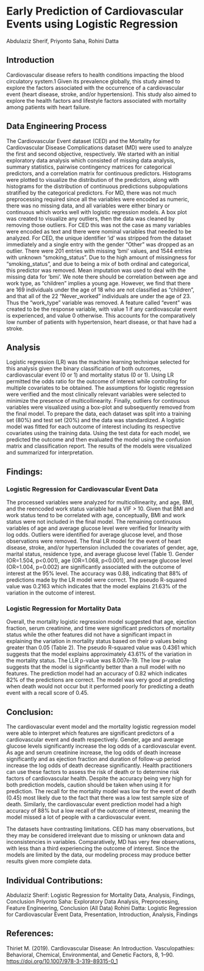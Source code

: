 # Early Prediction of Cardiovascular Events using Logistic Regression
Abdulaziz Sherif, Priyonto Saha, Rohini Datta

## Introduction
Cardiovascular disease refers to health conditions impacting the blood circulatory system.1 Given its prevalence globally, this study aimed to explore the factors associated with the occurrence of a cardiovascular event (heart disease, stroke, and/or hypertension). This study also aimed to explore the health factors and lifestyle factors associated with mortality among patients with heart failure.

## Data Engineering Process
The Cardiovascular Event dataset (CED) and the Mortality for Cardiovascular Disease Complications dataset (MD) were used to analyze the first and second objective, respectively. We started with an initial exploratory data analysis which consisted of missing data analysis, summary statistics, pairwise contingency matrices for categorical predictors, and a correlation matrix for continuous predictors. Histograms were plotted to visualize the distribution of the predictors, along with histograms for the distribution of continuous predictions subpopulations stratified by the categorical predictors.
For MD, there was not much preprocessing required since all the variables were encoded as numeric, there was no missing data, and all variables were either binary or continuous which works well with logistic regression models. A box plot was created to visualize any outliers, then the data was cleaned by removing those outliers. For CED this was not the case as many variables were encoded as text and there were nominal variables that needed to be analyzed.
For CED, the unique identifier ‘id’ was stripped from the dataset immediately and a single entry with the gender “Other” was dropped as an outlier. There were 201 entries with missing ‘bmi’ values, and 1544 entries with unknown “smoking_status”. Due to the high amount of missingness for “smoking_status”, and due to being a mix of both ordinal and categorical, this predictor was removed. Mean imputation was used to deal with the missing data for ‘bmi’. We note there should be correlation between age and work type, as “children” implies a young age. However, we find that there are 169 individuals under the age of 18 who are not classified as “children”, and that all of the 22  “Never_worked” individuals are under the age of 23. Thus the “work_type” variable was removed. A feature called “event” was created to be the response variable, with value 1 if any cardiovascular event is experienced, and value 0 otherwise. This accounts for the comparatively low number of patients with hypertension, heart disease, or that have had a stroke.

## Analysis 
Logistic regression (LR) was the machine learning technique selected for this analysis given the binary classification of both outcomes, cardiovascular event (0 or 1) and mortality status (0 or 1). Using LR permitted the odds ratio for the outcome of interest while controlling for multiple covariates to be obtained. The assumptions for logistic regression were verified and the most clinically relevant variables were selected to minimize the presence of multicollinearity. Finally, outliers for continuous variables were visualized using a box-plot and subsequently removed from the final model. To prepare the data, each dataset was split into a training set (80%) and test set (20%) and the data was standardized. A logistic model was fitted for each outcome of interest including its respective covariates using the training data. Using the test data for each model, we predicted the outcome and then evaluated the model using the confusion matrix and classification report. The results of the models were visualized and summarized for interpretation. 

## Findings: 
### Logistic Regression for Cardiovascular Event Data
The processed variables were analyzed for multicollinearity, and age, BMI, and the reencoded work status variable had a VIF > 10. Given that BMI and work status tend to be correlated with age, conceptually, BMI and work status were not included in the final model. The remaining continuous variables of age and average glucose level were verified for linearity with log odds. Outliers were identified for average glucose level, and those observations were removed.
The final LR model for the event of heart disease, stroke, and/or hypertension included the covariates of gender, age, marital status, residence type, and average glucose level (Table 1). Gender (OR=1.504, p<0.001), age (OR=1.068, p<0.001), and average glucose level (OR=1.004, p=0.002) are significantly associated with the outcome of interest at the 95% level. The accuracy was 0.88, indicating that 88% of predictions made by the LR model were correct. The pseudo R-squared value was 0.2163 which indicates that the model explains 21.63% of the variation in the outcome of interest. 

### Logistic Regression for Mortality Data
Overall, the mortality logistic regression model suggested that age, ejection fraction, serum creatinine, and time were significant predictors of mortality status while the other features did not have a significant impact in explaining the variation in mortality status based on their p values being greater than 0.05 (Table 2). The pseudo R-squared value was 0.4361 which suggests that the model explains approximately 43.61% of the variation in the mortality status. The LLR p-value was 8.007e-19. The low p-value suggests that the model is significantly better than a null model with no features. 
The prediction model had an accuracy of 0.82 which indicates 82% of the predictions are correct. The model was very good at predicting when death would not occur but it performed poorly for predicting a death event with a recall score of 0.45.

## Conclusion: 
The cardiovascular event model and the mortality logistic regression model were able to interpret which features are significant predictors of a cardiovascular event and death respectively. Gender, age and average glucose levels significantly increase the log odds of a cardiovascular event. As age and serum creatinine increase, the log odds of death increase significantly and as ejection fraction and duration of follow-up period increase the log odds of death decrease significantly. Health practitioners can use these factors to assess the risk of death or to determine risk factors of cardiovascular health. Despite the accuracy being very high for both prediction models, caution should be taken when using it for prediction. The recall for the mortality model was low for the event of death (0.45) most likely due to the fact that there was a low test sample size of death. Similarly, the cardiovascular event prediction model had a high accuracy of 88% but a low recall of the outcome of interest, meaning the model missed a lot of people with a cardiovascular event. 

The datasets have contrasting limitations. CED has many observations, but they may be considered irrelevant due to missing or unknown data and inconsistencies in variables. Comparatively, MD has very few observations, with less than a third experiencing the outcome of interest. Since the models are limited by the data, our modeling process may produce better results given more complete data.

## Individual Contributions:
Abdulaziz Sherif: Logistic Regression for Mortality Data, Analysis, Findings, Conclusion
Priyonto Saha: Exploratory Data Analysis, Preprocessing, Feature Engineering, Conclusion (All Data)
Rohini Datta: Logistic Regression for Cardiovascular Event Data, Presentation, Introduction, Analysis, Findings

## References:
Thiriet M. (2019). Cardiovascular Disease: An Introduction. Vasculopathies: Behavioral, Chemical, Environmental, and Genetic Factors, 8, 1–90. https://doi.org/10.1007/978-3-319-89315-0_1
